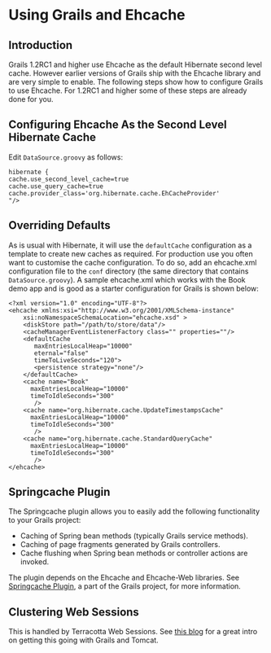 ---
---
# Using Grails and Ehcache <a name="using-grails-and-ehcache"/>



## Introduction
Grails 1.2RC1 and higher use Ehcache as the default Hibernate second level cache. However earlier versions of Grails
ship with the Ehcache library and are very simple to enable.
 The following steps show how to configure Grails to use Ehcache. For 1.2RC1 and higher some of these steps are already done for you.

## Configuring Ehcache As the Second Level Hibernate Cache
Edit `DataSource.groovy` as follows:

<pre><code>hibernate {
cache.use_second_level_cache=true
cache.use_query_cache=true
cache.provider_class='org.hibernate.cache.EhCacheProvider'
"/>
</code></pre>

## Overriding Defaults
As is usual with Hibernate, it will use the `defaultCache` configuration as a template to create new caches as required.
For production use you often want to customise the cache configuration. To do so, add an ehcache.xml configuration file
to the `conf` directory (the same directory that contains `DataSource.groovy`).
A sample ehcache.xml which works with the Book demo app and is good as a starter configuration for Grails is shown below:

    <?xml version="1.0" encoding="UTF-8"?>
    <ehcache xmlns:xsi="http://www.w3.org/2001/XMLSchema-instance"
        xsi:noNamespaceSchemaLocation="ehcache.xsd" >
    	<diskStore path="/path/to/store/data"/>
    	<cacheManagerEventListenerFactory class="" properties=""/>
    	<defaultCache
           maxEntriesLocalHeap="10000"
           eternal="false"
           timeToLiveSeconds="120">
           <persistence strategy="none"/>
        </defaultCache>
    	<cache name="Book"
          maxEntriesLocalHeap="10000"
          timeToIdleSeconds="300"
           />
    	<cache name="org.hibernate.cache.UpdateTimestampsCache"
          maxEntriesLocalHeap="10000"
          timeToIdleSeconds="300"
           />
    	<cache name="org.hibernate.cache.StandardQueryCache"
          maxEntriesLocalHeap="10000"
          timeToIdleSeconds="300"
           />
    </ehcache>

## Springcache Plugin
The Springcache plugin allows you to easily add the following functionality to your Grails project:

* Caching of Spring bean methods (typically Grails service methods).
* Caching of page fragments generated by Grails controllers.
* Cache flushing when Spring bean methods or controller actions are invoked.

The plugin depends on the Ehcache and Ehcache-Web libraries.
See [Springcache Plugin](http://grails.org/plugin/springcache), a part of the Grails
project, for more information.

## Clustering Web Sessions
This is handled by Terracotta Web Sessions.
See [this blog](http://gquick.blogspot.com/2010/03/clustering-grails-app-with-terracotta.html)
for a great intro on getting this going with Grails and Tomcat.
